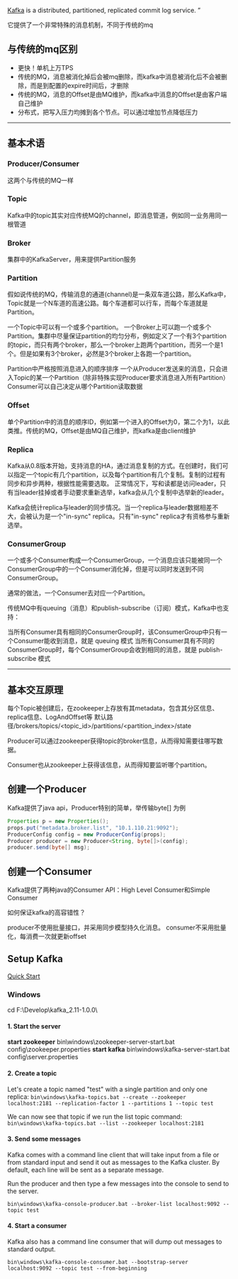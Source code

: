  [Kafka](https://kafka.apache.org "Kafka") is a distributed, partitioned, replicated commit log service. ”

它提供了一个非常特殊的消息机制，不同于传统的mq

## 与传统的mq区别
- 更快！单机上万TPS
- 传统的MQ，消息被消化掉后会被mq删除，而kafka中消息被消化后不会被删除，而是到配置的expire时间后，才删除
- 传统的MQ，消息的Offset是由MQ维护，而kafka中消息的Offset是由客户端自己维护
- 分布式，把写入压力均摊到各个节点。可以通过增加节点降低压力

------------
## 基本术语
### Producer/Consumer
这两个与传统的MQ一样

### Topic
Kafka中的topic其实对应传统MQ的channel，即消息管道，例如同一业务用同一根管道

### Broker
集群中的KafkaServer，用来提供Partition服务

### Partition 
假如说传统的MQ，传输消息的通道(channel)是一条双车道公路，那么Kafka中，Topic就是一个N车道的高速公路。每个车道都可以行车，而每个车道就是Partition。

一个Topic中可以有一个或多个partition。
一个Broker上可以跑一个或多个Partition。集群中尽量保证partition的均匀分布，例如定义了一个有3个partition的topic，而只有两个broker，那么一个broker上跑两个partition，而另一个是1个。但是如果有3个broker，必然是3个broker上各跑一个partition。

Partition中严格按照消息进入的顺序排序
一个从Producer发送来的消息，只会进入Topic的某一个Partition（除非特殊实现Producer要求消息进入所有Partition）
Consumer可以自己决定从哪个Partition读取数据

### Offset
单个Partition中的消息的顺序ID，例如第一个进入的Offset为0，第二个为1，以此类推。传统的MQ，Offset是由MQ自己维护，而kafka是由client维护

### Replica
Kafka从0.8版本开始，支持消息的HA，通过消息复制的方式。在创建时，我们可以指定一个topic有几个partition，以及每个partition有几个复制。复制的过程有同步和异步两种，根据性能需要选取。 正常情况下，写和读都是访问leader，只有当leader挂掉或者手动要求重新选举，kafka会从几个复制中选举新的leader。

Kafka会统计replica与leader的同步情况。当一个replica与leader数据相差不大，会被认为是一个"in-sync" replica。只有"in-sync" replica才有资格参与重新选举。

### ConsumerGroup
一个或多个Consumer构成一个ConsumerGroup，一个消息应该只能被同一个ConsumerGroup中的一个Consumer消化掉，但是可以同时发送到不同ConsumerGroup。

通常的做法，一个Consumer去对应一个Partition。

传统MQ中有queuing（消息）和publish-subscribe（订阅）模式，Kafka中也支持：

当所有Consumer具有相同的ConsumerGroup时，该ConsumerGroup中只有一个Consumer能收到消息，就是 queuing 模式
当所有Consumer具有不同的ConsumerGroup时，每个ConsumerGroup会收到相同的消息，就是 publish-subscribe 模式

------------

## 基本交互原理
每个Topic被创建后，在zookeeper上存放有其metadata，包含其分区信息、replica信息、LogAndOffset等 
默认路径/brokers/topics/<topic_id>/partitions/<partition_index>/state

Producer可以通过zookeeper获得topic的broker信息，从而得知需要往哪写数据。

Consumer也从zookeeper上获得该信息，从而得知要监听哪个partition。

## 创建一个Producer

Kafka提供了java api，Producer特别的简单，举传输byte[] 为例

```java
Properties p = new Properties();
props.put("metadata.broker.list", "10.1.110.21:9092");
ProducerConfig config = new ProducerConfig(props);
Producer producer = new Producer<String, byte[]>(config);
producer.send(byte[] msg);
```
## 创建一个Consumer

Kafka提供了两种java的Consumer API：High Level Consumer和Simple Consumer

如何保证kafka的高容错性？

producer不使用批量接口，并采用同步模型持久化消息。
consumer不采用批量化，每消费一次就更新offset


## Setup Kafka
[Quick Start](https://kafka.apache.org/quickstart "Quick Start")

### Windows
cd F:\Develop\kafka_2.11-1.0.0\
#### 1. Start the server
**start zookeeper**
bin\windows\zookeeper-server-start.bat config\zookeeper.properties
**start kafka**
bin\windows\kafka-server-start.bat config\server.properties

#### 2. Create a topic
Let's create a topic named "test" with a single partition and only one replica:
`bin\windows\kafka-topics.bat --create --zookeeper localhost:2181 --replication-factor 1 --partitions 1 --topic test`

We can now see that topic if we run the list topic command:
` bin\windows\kafka-topics.bat --list --zookeeper localhost:2181`

#### 3. Send some messages

Kafka comes with a command line client that will take input from a file or from standard input and send it out as messages to the Kafka cluster. By default, each line will be sent as a separate message.

Run the producer and then type a few messages into the console to send to the server.

`bin\windows\kafka-console-producer.bat --broker-list localhost:9092 --topic test`

#### 4. Start a consumer

Kafka also has a command line consumer that will dump out messages to standard output.

`bin\windows\kafka-console-consumer.bat --bootstrap-server localhost:9092 --topic test --from-beginning`




